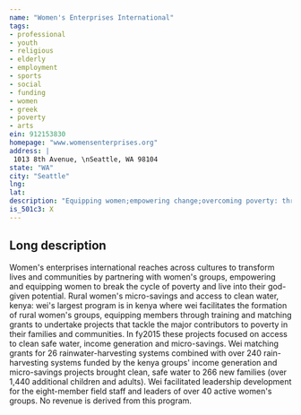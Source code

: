 ```yaml
---
name: "Women's Enterprises International"
tags:
- professional
- youth
- religious
- elderly
- employment
- sports
- social
- funding
- women
- greek
- poverty
- arts
ein: 912153830
homepage: "www.womensenterprises.org"
address: |
 1013 8th Avenue, \nSeattle, WA 98104
state: "WA"
city: "Seattle"
lng: 
lat: 
description: "Equipping women;empowering change;overcoming poverty: through micro-savings and grants for water, education and microenterprise. "
is_501c3: X
---
```


## Long description

Women's enterprises international reaches across cultures to transform lives and communities by partnering with women's groups, empowering and equipping women to break the cycle of poverty and live into their god-given potential. Rural women's micro-savings and access to clean water, kenya: wei's largest program is in kenya where wei facilitates the formation of rural women's groups, equipping members through training and matching grants to undertake projects that tackle the major contributors to poverty in their families and communities. In fy2015 these projects focused on access to clean safe water, income generation and micro-savings. Wei matching grants for 26 rainwater-harvesting systems combined with over 240 rain-harvesting systems funded by the kenya groups' income generation and micro-savings projects brought clean, safe water to 266 new families (over 1,440 additional children and adults). Wei facilitated leadership development for the eight-member field staff and leaders of over 40 active women's groups. No revenue is derived from this program. 
